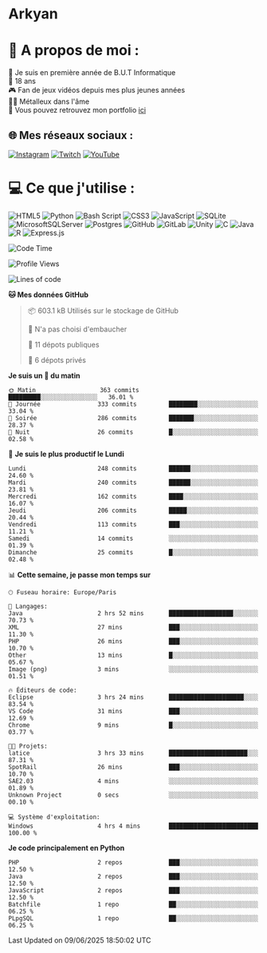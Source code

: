 # Arkyan
 # 💫 A propos de moi :
📖 Je suis en première année de B.U.T Informatique  
🎂 18 ans  
🎮 Fan de jeux vidéos depuis mes plus jeunes années  
🤘🏻 Métalleux dans l'âme  
📕 Vous pouvez retrouvez mon portfolio [ici](https://arkyanportfolio.netlify.app/)

## 🌐 Mes réseaux sociaux :
[![Instagram](https://img.shields.io/badge/Instagram-%23E4405F.svg?logo=Instagram&logoColor=white)](https://instagram.com/arkyan25) [![Twitch](https://img.shields.io/badge/Twitch-%239146FF.svg?logo=Twitch&logoColor=white)](https://twitch.tv/arkyan_) [![YouTube](https://img.shields.io/badge/YouTube-%23FF0000.svg?logo=YouTube&logoColor=white)](https://youtube.com/@arkyan_) 

# 💻 Ce que j'utilise :
![HTML5](https://img.shields.io/badge/html5-%23E34F26.svg?style=for-the-badge&logo=html5&logoColor=white) ![Python](https://img.shields.io/badge/python-3670A0?style=for-the-badge&logo=python&logoColor=ffdd54) ![Bash Script](https://img.shields.io/badge/bash_script-%23121011.svg?style=for-the-badge&logo=gnu-bash&logoColor=white) ![CSS3](https://img.shields.io/badge/css3-%231572B6.svg?style=for-the-badge&logo=css3&logoColor=white) ![JavaScript](https://img.shields.io/badge/javascript-%23323330.svg?style=for-the-badge&logo=javascript&logoColor=%23F7DF1E) ![SQLite](https://img.shields.io/badge/sqlite-%2307405e.svg?style=for-the-badge&logo=sqlite&logoColor=white) ![MicrosoftSQLServer](https://img.shields.io/badge/Microsoft%20SQL%20Server-CC2927?style=for-the-badge&logo=microsoft%20sql%20server&logoColor=white) ![Postgres](https://img.shields.io/badge/postgres-%23316192.svg?style=for-the-badge&logo=postgresql&logoColor=white) ![GitHub](https://img.shields.io/badge/github-%23121011.svg?style=for-the-badge&logo=github&logoColor=white) ![GitLab](https://img.shields.io/badge/gitlab-%23181717.svg?style=for-the-badge&logo=gitlab&logoColor=white) ![Unity](https://img.shields.io/badge/unity-%23000000.svg?style=for-the-badge&logo=unity&logoColor=white)  ![C](https://img.shields.io/badge/c-%2300599C.svg?style=for-the-badge&logo=c&logoColor=white) ![Java](https://img.shields.io/badge/java-%23ED8B00.svg?style=for-the-badge&logo=openjdk&logoColor=white) ![R](https://img.shields.io/badge/r-%23276DC3.svg?style=for-the-badge&logo=r&logoColor=white) ![Express.js](https://img.shields.io/badge/express.js-%23404d59.svg?style=for-the-badge&logo=express&logoColor=%2361DAFB)

<!--START_SECTION:waka-->
![Code Time](http://img.shields.io/badge/Code%20Time-350%20hrs%2018%20mins-blue)

![Profile Views](http://img.shields.io/badge/Vues%20du%20profil-0-blue)

![Lines of code](https://img.shields.io/badge/Depuis%20Hello%20World%2C%20j%27ai%20%C3%A9crit-3.9%20million%20Lignes%20de%20code-blue)

**🐱 Mes données GitHub** 

> 📦 603.1 kB Utilisés sur le stockage de GitHub 
 > 
> 🚫 N'a pas choisi d'embaucher
 > 
> 📜 11 dépots publiques 
 > 
> 🔑 6 dépots privés 
 > 
**Je suis un 🐤 du matin** 

```text
🌞 Matin                  363 commits         █████████░░░░░░░░░░░░░░░░   36.01 % 
🌆 Journée                333 commits         ████████░░░░░░░░░░░░░░░░░   33.04 % 
🌃 Soirée                 286 commits         ███████░░░░░░░░░░░░░░░░░░   28.37 % 
🌙 Nuit                   26 commits          █░░░░░░░░░░░░░░░░░░░░░░░░   02.58 % 
```
📅 **Je suis le plus productif le Lundi** 

```text
Lundi                    248 commits         ██████░░░░░░░░░░░░░░░░░░░   24.60 % 
Mardi                    240 commits         ██████░░░░░░░░░░░░░░░░░░░   23.81 % 
Mercredi                 162 commits         ████░░░░░░░░░░░░░░░░░░░░░   16.07 % 
Jeudi                    206 commits         █████░░░░░░░░░░░░░░░░░░░░   20.44 % 
Vendredi                 113 commits         ███░░░░░░░░░░░░░░░░░░░░░░   11.21 % 
Samedi                   14 commits          ░░░░░░░░░░░░░░░░░░░░░░░░░   01.39 % 
Dimanche                 25 commits          █░░░░░░░░░░░░░░░░░░░░░░░░   02.48 % 
```


📊 **Cette semaine, je passe mon temps sur** 

```text
🕑︎ Fuseau horaire: Europe/Paris

💬 Langages: 
Java                     2 hrs 52 mins       ██████████████████░░░░░░░   70.73 % 
XML                      27 mins             ███░░░░░░░░░░░░░░░░░░░░░░   11.30 % 
PHP                      26 mins             ███░░░░░░░░░░░░░░░░░░░░░░   10.70 % 
Other                    13 mins             █░░░░░░░░░░░░░░░░░░░░░░░░   05.67 % 
Image (png)              3 mins              ░░░░░░░░░░░░░░░░░░░░░░░░░   01.51 % 

🔥 Éditeurs de code: 
Eclipse                  3 hrs 24 mins       █████████████████████░░░░   83.54 % 
VS Code                  31 mins             ███░░░░░░░░░░░░░░░░░░░░░░   12.69 % 
Chrome                   9 mins              █░░░░░░░░░░░░░░░░░░░░░░░░   03.77 % 

🐱‍💻 Projets: 
latice                   3 hrs 33 mins       ██████████████████████░░░   87.31 % 
SpotRail                 26 mins             ███░░░░░░░░░░░░░░░░░░░░░░   10.70 % 
SAE2.03                  4 mins              ░░░░░░░░░░░░░░░░░░░░░░░░░   01.89 % 
Unknown Project          0 secs              ░░░░░░░░░░░░░░░░░░░░░░░░░   00.10 % 

💻 Système d'exploitation: 
Windows                  4 hrs 4 mins        █████████████████████████   100.00 % 
```

**Je code principalement en Python** 

```text
PHP                      2 repos             ███░░░░░░░░░░░░░░░░░░░░░░   12.50 % 
Java                     2 repos             ███░░░░░░░░░░░░░░░░░░░░░░   12.50 % 
JavaScript               2 repos             ███░░░░░░░░░░░░░░░░░░░░░░   12.50 % 
Batchfile                1 repo              ██░░░░░░░░░░░░░░░░░░░░░░░   06.25 % 
PLpgSQL                  1 repo              ██░░░░░░░░░░░░░░░░░░░░░░░   06.25 % 
```




 Last Updated on 09/06/2025 18:50:02 UTC
<!--END_SECTION:waka-->

<!--START_SECTION:SHOW_PROJECTS-->
<!--END_SECTION:SHOW_PROJECTS-->

<!--START_SECTION:SHOW_LINES_OF_CODE-->
<!--END_SECTION:SHOW_LINES_OF_CODE-->

<!--START_SECTION:SHOW_TOTAL_CODE_TIME-->
<!--END_SECTION:SHOW_TOTAL_CODE_TIME-->

<!--START_SECTION:SHOW_PROFILE_VIEWS-->
<!--END_SECTION:SHOW_PROFILE_VIEWS-->

<!--START_SECTION:SHOW_COMMIT-->
<!--END_SECTION:SHOW_COMMIT-->

<!--START_SECTION:SHOW_DAYS_OF_WEEK-->
<!--END_SECTION:SHOW_DAYS_OF_WEEK-->

<!--START_SECTION:SHOW_LANGUAGE-->
<!--END_SECTION:SHOW_LANGUAGE-->

<!--START_SECTION:SHOW_TIMEZONE-->
<!--END_SECTION:SHOW_TIMEZONE-->

<!--START_SECTION:SHOW_LANGUAGE_PER_REPO-->
<!--END_SECTION:SHOW_LANGUAGE_PER_REPO-->

<!--START_SECTION:SHOW_SHORT_INFO-->
<!--END_SECTION:SHOW_SHORT_INFO-->
